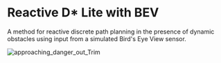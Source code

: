 # Reactive D* Lite with BEV

A method for reactive discrete path planning in the presence of dynamic obstacles using input from a simulated Bird's Eye View sensor. 

![approaching_danger_out_Trim](https://user-images.githubusercontent.com/44325111/117050767-be963200-ace3-11eb-807e-06b74f16187a.gif)

